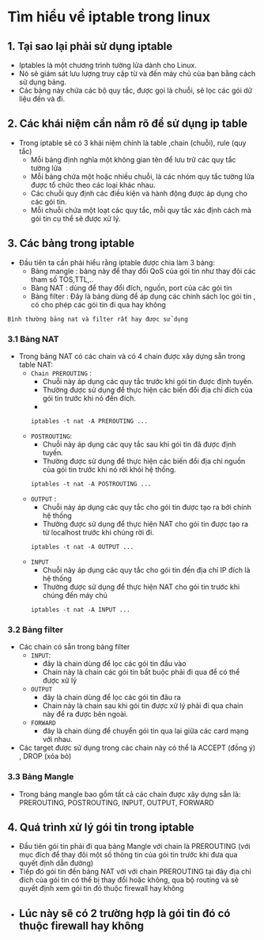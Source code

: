 # Tìm hiểu về iptable trong linux
## 1. Tại sao lại phải sử dụng iptable
- Iptables là một chương trình tường lửa dành cho Linux. 
- Nó sẽ giám sát lưu lượng truy cập từ và đến máy chủ của bạn bằng cách sử dụng bảng. 
- Các bảng này chứa các bộ quy tắc, được gọi là chuỗi, sẽ lọc các gói dữ liệu đến và đi.
## 2. Các khái niệm cần nắm rõ để sử dụng ip table
- Trong iptable sẽ có 3 khái niệm chính là table ,chain (chuỗi), rule (quy tắc)
  - Mỗi bảng định nghĩa một không gian tên để lưu trữ các quy tắc tường lửa
  - Mỗi bảng chứa một hoặc nhiều chuỗi, là các nhóm quy tắc tường lửa được tổ chức theo các loại khác nhau.
  - Các chuỗi quy định các điều kiện và hành động được áp dụng cho các gói tin.
  - Mỗi chuỗi chứa một loạt các quy tắc, mỗi quy tắc xác định cách mà gói tin cụ thể sẽ được xử lý.

## 3. Các bảng trong iptable
- Đầu tiên ta cần phải hiểu rằng iptable được chia làm 3 bảng:
  - Bảng mangle : bảng này để thay đổi QoS của gói tin như thay đôi các tham số TOS,TTL,..
  - Bảng NAT : dùng để thay đổi đích, nguồn, port của các gói tin
  - Bảng filter : Đây là bảng dùng để áp dụng các chính sách lọc gói tin , có cho phép các gói tin đi qua hay không

`Bình thường bảng nat và filter rất hay được sử dụng`
### 3.1 Bảng NAT
- Trong bảng NAT có các chain và có 4 chain được xây dựng sẵn trong table NAT:
  - `Chain PREROUTING` : 
    - Chuỗi này áp dụng các quy tắc trước khi gói tin được định tuyến.
    - Thường được sử dụng để thực hiện các biến đổi địa chỉ đích của gói tin trước khi nó đến đích.
    - 
    ```
    iptables -t nat -A PREROUTING ...
    ```
  - `POSTROUTING`: 
    - Chuỗi này áp dụng các quy tắc sau khi gói tin đã được định tuyến.
    - Thường được sử dụng để thực hiện các biến đổi địa chỉ nguồn của gói tin trước khi nó rời khỏi hệ thống.
    ```
    iptables -t nat -A POSTROUTING ...
    ```
  - `OUTPUT` : 
    - Chuỗi này áp dụng các quy tắc cho gói tin được tạo ra bởi chính hệ thống
    - Thường được sử dụng để thực hiện NAT cho gói tin được tạo ra từ localhost trước khi chúng rời đi.
    ```
    iptables -t nat -A OUTPUT ...
    ```
  - `INPUT`
    - Chuỗi này áp dụng các quy tắc cho gói tin đến địa chỉ IP đích là hệ thống
    - Thường được sử dụng để thực hiện NAT cho gói tin trước khi chúng đến máy chủ
    ```
    iptables -t nat -A INPUT ...
    ```
### 3.2 Bảng filter
- Các chain có sẵn trong bảng filter
  - `INPUT`: 
    - đây là chain dùng để lọc các gói tin đầu vào
    - Chain này là chain các gói tin bắt buộc phải đi qua để có thể được xử lý
  - `OUTPUT`
    - đây là chain dùng để lọc các gói tin đâu ra
    - Chain này là chain sau khi gói tin được xử lý phải đi qua chain này để ra được bên ngoài.
  - `FORWARD`
    - đây là chain dùng để chuyển gói tin qua lại giữa các card mạng với nhau.
- Các target được sử dụng trong các chain này có thể là ACCEPT (đồng ý) , DROP (xóa bỏ)
### 3.3 Bảng Mangle
- Trong bảng mangle bao gồm tất cả các chain được xây dựng sẵn là: PREROUTING, POSTROUTING, INPUT, OUTPUT, FORWARD
## 4. Quá trình xử lý gói tin trong iptable
- Đầu tiên gói tin phải đi qua bảng Mangle với chain là PREROUTING (với mục đích để thay đôi một số thông tin của gói tin trước khi đưa qua quyết định dẫn đường)
- Tiếp đó gói tin đến bảng NAT với với chain PREROUTING tại đây địa chỉ đích của gói tin có thể bị thay đổi hoặc không, qua bộ routing và sẽ quyết định xem gói tin đó thuộc firewall hay không
- Lúc này sẽ có 2 trường hợp là gói tin đó có thuộc firewall hay không
  - 
